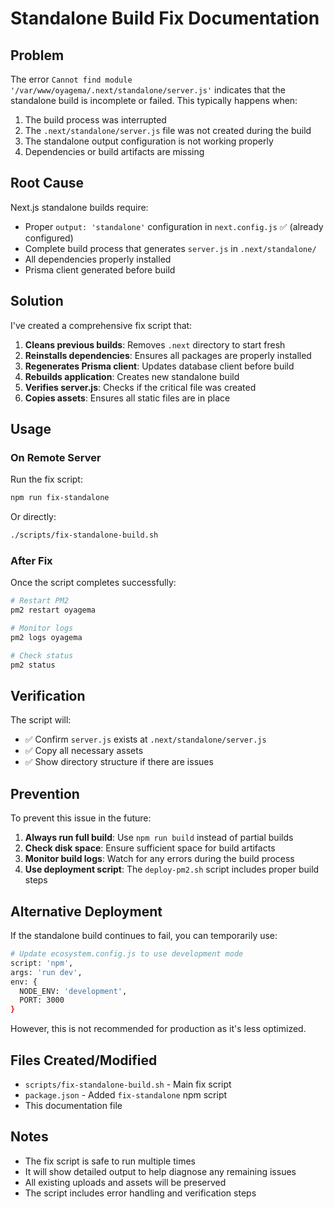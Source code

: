 # Standalone Build Fix Documentation

## Problem

The error `Cannot find module '/var/www/oyagema/.next/standalone/server.js'` indicates that the standalone build is incomplete or failed. This typically happens when:

1. The build process was interrupted
2. The `.next/standalone/server.js` file was not created during the build
3. The standalone output configuration is not working properly
4. Dependencies or build artifacts are missing

## Root Cause

Next.js standalone builds require:
- Proper `output: 'standalone'` configuration in `next.config.js` ✅ (already configured)
- Complete build process that generates `server.js` in `.next/standalone/`
- All dependencies properly installed
- Prisma client generated before build

## Solution

I've created a comprehensive fix script that:

1. **Cleans previous builds**: Removes `.next` directory to start fresh
2. **Reinstalls dependencies**: Ensures all packages are properly installed
3. **Regenerates Prisma client**: Updates database client before build
4. **Rebuilds application**: Creates new standalone build
5. **Verifies server.js**: Checks if the critical file was created
6. **Copies assets**: Ensures all static files are in place

## Usage

### On Remote Server

Run the fix script:

```bash
npm run fix-standalone
```

Or directly:

```bash
./scripts/fix-standalone-build.sh
```

### After Fix

Once the script completes successfully:

```bash
# Restart PM2
pm2 restart oyagema

# Monitor logs
pm2 logs oyagema

# Check status
pm2 status
```

## Verification

The script will:
- ✅ Confirm `server.js` exists at `.next/standalone/server.js`
- ✅ Copy all necessary assets
- ✅ Show directory structure if there are issues

## Prevention

To prevent this issue in the future:

1. **Always run full build**: Use `npm run build` instead of partial builds
2. **Check disk space**: Ensure sufficient space for build artifacts
3. **Monitor build logs**: Watch for any errors during the build process
4. **Use deployment script**: The `deploy-pm2.sh` script includes proper build steps

## Alternative Deployment

If the standalone build continues to fail, you can temporarily use:

```bash
# Update ecosystem.config.js to use development mode
script: 'npm',
args: 'run dev',
env: {
  NODE_ENV: 'development',
  PORT: 3000
}
```

However, this is not recommended for production as it's less optimized.

## Files Created/Modified

- `scripts/fix-standalone-build.sh` - Main fix script
- `package.json` - Added `fix-standalone` npm script
- This documentation file

## Notes

- The fix script is safe to run multiple times
- It will show detailed output to help diagnose any remaining issues
- All existing uploads and assets will be preserved
- The script includes error handling and verification steps